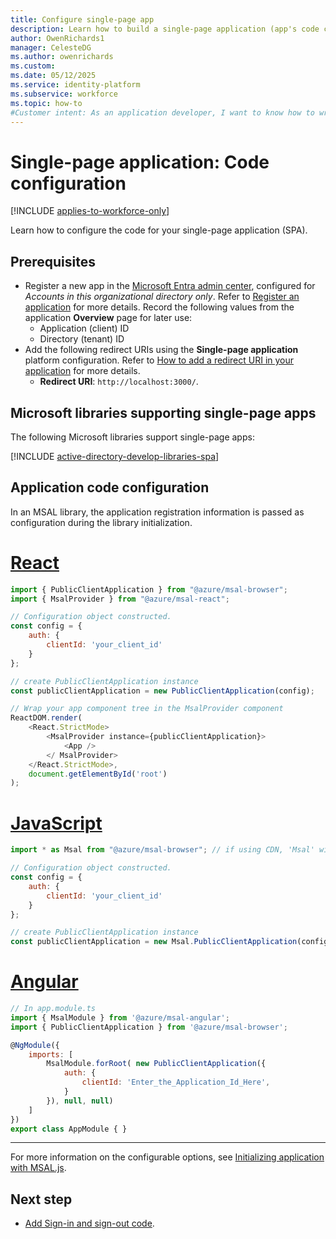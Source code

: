 ```yaml
---
title: Configure single-page app
description: Learn how to build a single-page application (app's code configuration)
author: OwenRichards1
manager: CelesteDG
ms.author: owenrichards
ms.custom: 
ms.date: 05/12/2025
ms.service: identity-platform
ms.subservice: workforce
ms.topic: how-to
#Customer intent: As an application developer, I want to know how to write a single-page application by using the Microsoft identity platform.
---
```


# Single-page application: Code configuration

[!INCLUDE [applies-to-workforce-only](../external-id/includes/applies-to-workforce-only.md)]

Learn how to configure the code for your single-page application (SPA).

## Prerequisites

* Register a new app in the [Microsoft Entra admin center](https://entra.microsoft.com), configured for *Accounts in this organizational directory only*. Refer to [Register an application](quickstart-register-app.md) for more details. Record the following values from the application **Overview** page for later use:
  * Application (client) ID 
  * Directory (tenant) ID
* Add the following redirect URIs using the **Single-page application** platform configuration. Refer to [How to add a redirect URI in your application](./how-to-add-redirect-uri.md) for more details.
    * **Redirect URI**: `http://localhost:3000/`.

## Microsoft libraries supporting single-page apps

The following Microsoft libraries support single-page apps:

[!INCLUDE [active-directory-develop-libraries-spa](./includes/libraries/libraries-spa.md)]

## Application code configuration

In an MSAL library, the application registration information is passed as configuration during the library initialization.

# [React](#tab/react)

```javascript
import { PublicClientApplication } from "@azure/msal-browser";
import { MsalProvider } from "@azure/msal-react";

// Configuration object constructed.
const config = {
    auth: {
        clientId: 'your_client_id'
    }
};

// create PublicClientApplication instance
const publicClientApplication = new PublicClientApplication(config);

// Wrap your app component tree in the MsalProvider component
ReactDOM.render(
    <React.StrictMode>
        <MsalProvider instance={publicClientApplication}>
            <App />
        </ MsalProvider>
    </React.StrictMode>,
    document.getElementById('root')
);
```

# [JavaScript](#tab/javascript2)

```javascript
import * as Msal from "@azure/msal-browser"; // if using CDN, 'Msal' will be available in global scope

// Configuration object constructed.
const config = {
    auth: {
        clientId: 'your_client_id'
    }
};

// create PublicClientApplication instance
const publicClientApplication = new Msal.PublicClientApplication(config);
```

# [Angular](#tab/angular2)

```javascript
// In app.module.ts
import { MsalModule } from '@azure/msal-angular';
import { PublicClientApplication } from '@azure/msal-browser';

@NgModule({
    imports: [
        MsalModule.forRoot( new PublicClientApplication({
            auth: {
                clientId: 'Enter_the_Application_Id_Here',
            }
        }), null, null)
    ]
})
export class AppModule { }
```

---

For more information on the configurable options, see [Initializing application with MSAL.js](msal-js-initializing-client-applications.md).

## Next step

- [Add Sign-in and sign-out code](scenario-spa-sign-in.md).
